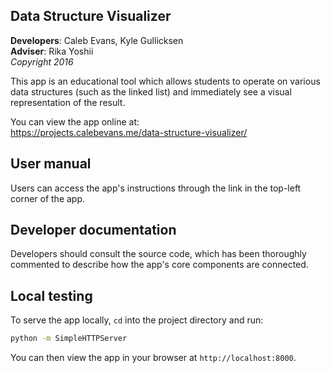 ## Data Structure Visualizer

**Developers**: Caleb Evans, Kyle Gullicksen  
**Adviser**: Rika Yoshii  
*Copyright 2016*

This app is an educational tool which allows students to operate on various data
structures (such as the linked list) and immediately see a visual representation
of the result.

You can view the app online at:  
https://projects.calebevans.me/data-structure-visualizer/

## User manual

Users can access the app's instructions through the link in the top-left corner
of the app.

## Developer documentation

Developers should consult the source code, which has been thoroughly commented
to describe how the app's core components are connected.

## Local testing

To serve the app locally, `cd` into the project directory and run:

```bash
python -m SimpleHTTPServer
```

You can then view the app in your browser at `http://localhost:8000`.
